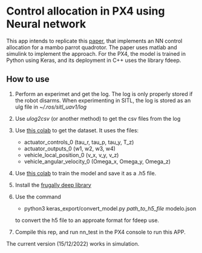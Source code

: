 # Control allocation in PX4 using Neural network

This app intends to replicate this [paper](https://ieeexplore.ieee.org/document/9536649), that implements an NN control allocation for a mambo parrot quadrotor. The paper uses matlab and simulink to implement the approach. For the PX4, the model is trained in Python using Keras, and its deployment in C++ uses the library fdeep.

## How to use

1) Perform an experimet and get the log. The log is only properly stored if the robot disarms. When experimenting in SITL, the log is stored as an ulg file in *~/.ros/sitl_uav1/log*
2) Use *ulog2csv* (or another method) to get the csv files from the log
3) Use [this colab](https://colab.research.google.com/drive/1x1v62d5vH4t86yUo85NaMjrW_wngyTUL?usp=sharing) to get the dataset. It uses the files:  
    - actuator_controls_0 (tau_r, tau_p, tau_y, T_z)
    - actuator_outputs_0 (w1, w2, w3, w4)
    - vehicle_local_position_0 (v_x, v_y, v_z)
    - vehicle_angular_velocity_0 (Omega_x, Omega_y, Omega_z)
4) Use [this colab](https://colab.research.google.com/drive/1l2LvvcQPKEvTFkvrn5yN9LBuI5YN_f72?usp=sharing) to train the model and save it as a .h5 file.
5) Install the [frugally deep library](https://github.com/Dobiasd/frugally-deep#requirements-and-installation)
6) Use the command
    - python3 keras_export/convert_model.py *path_to_h5_file* modelo.json
    
    to convert the h5 file to an approate format for fdeep use.
7) Compile this rep, and run nn_test in the PX4 console to run this APP.

The current version (15/12/2022) works in simulation.